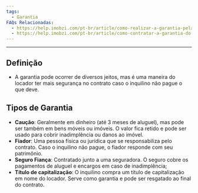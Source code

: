 ```yaml
---
tags:
  - Garantia
FAQs Relacionadas:
  - https://help.imobzi.com/pt-br/article/como-realizar-a-garantia-pela-credpago-e-porto-seguro-na-imobiliaria-digital-1t79alh/
  - https://help.imobzi.com/pt-br/article/como-contratar-a-garantia-do-seguro-fianca-pela-credpago-na-locacao-1m0onlh/
---
```

---
## Definição

- A garantia pode ocorrer de diversos jeitos, mas é uma maneira do locador ter mais segurança no contrato caso o inquilino não pague o que deve.

## Tipos de Garantia

- **Caução**: Geralmente em dinheiro (até 3 meses de aluguel), mas pode ser também em bens móveis ou imóveis. O valor fica retido e pode ser usado para cobrir inadimplência ou danos ao imóvel.
- **Fiador**: Uma pessoa física ou jurídica que se responsabiliza pelo contrato. Caso o inquilino não pague, o fiador responde com seu patrimônio.
- **Seguro Fiança**: Contratado junto a uma seguradora. O seguro cobre os pagamentos de aluguel e encargos em caso de inadimplência;
- **Título de capitalização**: O inquilino compra um título de capitalização em nome do locador. Serve como garantia e pode ser resgatado ao final do contrato.